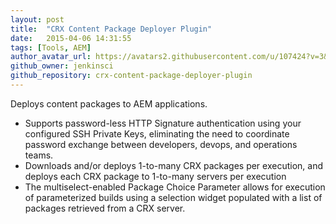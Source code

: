 ```yaml
---
layout: post
title:  "CRX Content Package Deployer Plugin"
date:   2015-04-06 14:31:55
tags: [Tools, AEM]
author_avatar_url: https://avatars2.githubusercontent.com/u/107424?v=3&s=200
github_owner: jenkinsci
github_repository: crx-content-package-deployer-plugin
---
```

Deploys content packages to AEM applications.

* Supports password-less HTTP Signature authentication using your configured SSH Private Keys, eliminating the need to
coordinate password exchange between developers, devops, and operations teams.
* Downloads and/or deploys 1-to-many CRX packages per execution, and deploys each CRX package to 1-to-many servers per
execution
* The multiselect-enabled Package Choice Parameter allows for execution of parameterized builds using a selection
widget populated with a list of packages retrieved from a CRX server.